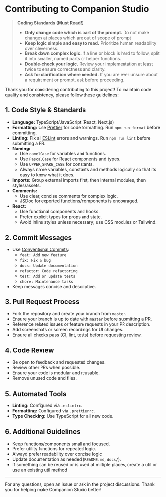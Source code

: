 # Contributing to Companion Studio

> **Coding Standards (Must Read!)**
> - **Only change code which is part of the prompt.** Do not make changes at places which are out of scope of prompt
> - **Keep logic simple and easy to read.** Prioritize human readability over cleverness.
> - **Break down complex logic.** If a line or block is hard to follow, split it into smaller, named parts or helper functions.
> - **Double-check your logic.** Review your implementation at least twice to ensure correctness and clarity.
> - **Ask for clarification where needed.** If you are ever unsure about a requirement or prompt, ask before proceeding.


Thank you for considering contributing to this project! To maintain code quality and consistency, please follow these guidelines:

## 1. Code Style & Standards
- **Language:** TypeScript/JavaScript (React, Next.js)
- **Formatting:** Use [Prettier](https://prettier.io/) for code formatting. Run `npm run format` before committing.
- **Linting:** Fix all [ESLint](https://eslint.org/) errors and warnings. Run `npm run lint` before submitting a PR.
- **Naming:**
  - Use `camelCase` for variables and functions.
  - Use `PascalCase` for React components and types.
  - Use `UPPER_SNAKE_CASE` for constants.
  - Always name variables, constants and methods logically so that its easy to know what it does.
- **Imports:** Group external imports first, then internal modules, then styles/assets.
- **Comments:**
  - Use clear, concise comments for complex logic.
  - JSDoc for exported functions/components is encouraged.
- **React:**
  - Use functional components and hooks.
  - Prefer explicit types for props and state.
  - Avoid inline styles unless necessary; use CSS modules or Tailwind.

## 2. Commit Messages
- Use [Conventional Commits](https://www.conventionalcommits.org/):
  - `feat: Add new feature`
  - `fix: Fix a bug`
  - `docs: Update documentation`
  - `refactor: Code refactoring`
  - `test: Add or update tests`
  - `chore: Maintenance tasks`
- Keep messages concise and descriptive.

## 3. Pull Request Process
- Fork the repository and create your branch from `master`.
- Ensure your branch is up to date with `master` before submitting a PR.
- Reference related issues or feature requests in your PR description.
- Add screenshots or screen recordings for UI changes.
- Ensure all checks pass (CI, lint, tests) before requesting review.

## 4. Code Review
- Be open to feedback and requested changes.
- Review other PRs when possible.
- Ensure your code is modular and reusable.
- Remove unused code and files.

## 5. Automated Tools
- **Linting:** Configured via `.eslintrc`.
- **Formatting:** Configured via `.prettierrc`.
- **Type Checking:** Use TypeScript for all new code.

## 6. Additional Guidelines
- Keep functions/components small and focused.
- Prefer utility functions for repeated logic.
- Alwayd prefer readability over concise logic
- Update documentation as needed (`README.md`, `docs/`).
- If something can be reused or is used at miltiple places, create a util or use an existing util method

---

For any questions, open an issue or ask in the project discussions. Thank you for helping make Companion Studio better! 